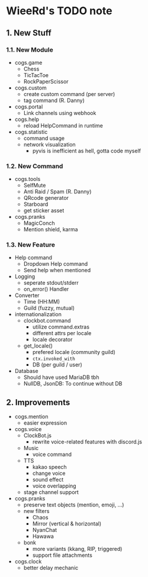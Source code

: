 # WieeRd's TODO note

## 1. New Stuff

### 1.1. New Module
* cogs.game 
    - Chess
    - TicTacToe
    - RockPaperScissor
* cogs.custom
    - create custom command (per server)
    - tag command (R. Danny)
* cogs.portal
    - Link channels using webhook
* cogs.help
    - reload HelpCommand in runtime
* cogs.statistic
    - command usage
    - network visualization
        + pyvis is inefficient as hell, gotta code myself

### 1.2. New Command
* cogs.tools
    - SelfMute
    - Anti Raid / Spam (R. Danny)
    - QRcode generator
    - Starboard
    - get sticker asset
* cogs.pranks
    - MagicConch
    - Mention shield, karma

### 1.3. New Feature
* Help command
    - Dropdown Help command
    - Send help when mentioned
* Logging
    - seperate stdout/stderr
    - on_error() Handler
* Converter
    - Time (HH:MM)
    - Guild (fuzzy, mutual)
* internationalization
    - clockbot.command
        + utilize command.extras
        + different attrs per locale
        + locale decorator
    - get_locale()
        + prefered locale (community guild)
        + `ctx.invoked_with`
        + DB (per guild / user)
* Database
    - Should have used MariaDB tbh
    - NullDB, JsonDB: To continue without DB


## 2. Improvements
* cogs.mention
    - easier expression
* cogs.voice
    - ClockBot.js
        + rewrite voice-related features with discord.js
    - Music
        + voice command
    - TTS
        + kakao speech
        + change voice
        + sound effect
        + voice overlapping
    - stage channel support
* cogs.pranks
    - preserve text objects (mention, emoji, ...)
    - new filters
        + Chaos
        + Mirror (vertical & horizontal)
        + NyanChat
        + Hawawa
    - bonk
        + more variants (kkang, RIP, triggered)
        + support file attachments
* cogs.clock
    - better delay mechanic
